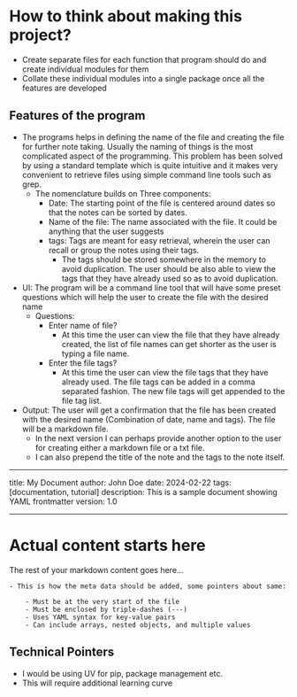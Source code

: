 # How to think about making this project?

- Create separate files for each function that program should do and create individual modules for them
- Collate these individual modules into a single package once all the features are developed

## Features of the program

- The programs helps in defining the name of the file and creating the file for further note taking. Usually the naming of things is the most complicated aspect of the programming. This problem has been solved by using a standard template which is quite intuitive and it makes very convenient to retrieve files using simple command line tools such as grep.
  - The nomenclature builds on Three components:
    - Date: The starting point of the file is centered around dates so that the notes can be sorted by dates.
    - Name of the file: The name associated with the file. It could be anything that the user suggests
    - tags: Tags are meant for easy retrieval, wherein the user can recall or group the notes using their tags.
      - The tags should be stored somewhere in the memory to avoid duplication. The user should be also able to view the tags that they have already used so as to avoid duplication.
- UI: The program will be a command line tool that will have some preset questions which will help the user to create the file with the desired name
  - Questions:
    - Enter name of file?
      - At this time the user can view the file that they have already created, the list of file names can get shorter as the user is typing a file name.
    - Enter the file tags?
      - At this time the user can view the file tags that they have already used. The file tags can be added in a comma separated fashion. The new file tags will get appended to the file tag list.
- Output: The user will get a confirmation that the file has been created with the desired name (Combination of date, name and tags). The file will be a markdown file.
  - In the next version I can perhaps provide another option to the user for creating either a markdown file or a txt file.
  - I can also prepend the title of the note and the tags to the note itself.

---

title: My Document
author: John Doe
date: 2024-02-22
tags: [documentation, tutorial]
description: This is a sample document showing YAML frontmatter
version: 1.0

---

# Actual content starts here

The rest of your markdown content goes here...

    - This is how the meta data should be added, some pointers about same:

        - Must be at the very start of the file
        - Must be enclosed by triple-dashes (---)
        - Uses YAML syntax for key-value pairs
        - Can include arrays, nested objects, and multiple values

## Technical Pointers

- I would be using UV for pip, package management etc.
- This will require additional learning curve
